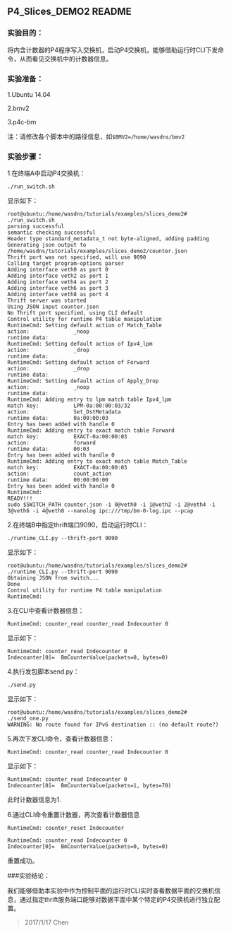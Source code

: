 ## P4_Slices_DEMO2 README

### 实验目的：

将内含计数器的P4程序写入交换机，启动P4交换机，能够借助运行时CLI下发命令，从而看见交换机中的计数器信息。

### 实验准备：

1.Ubuntu 14.04

2.bmv2

3.p4c-bm

注：请修改各个脚本中的路径信息，如`$BMV2=/home/wasdns/bmv2`

### 实验步骤：

1.在终端A中启动P4交换机：

```
./run_switch.sh
```
显示如下：

```
root@ubuntu:/home/wasdns/tutorials/examples/slices_demo2# ./run_switch.sh 
parsing successful
semantic checking successful
Header type standard_metadata_t not byte-aligned, adding padding
Generating json output to /home/wasdns/tutorials/examples/slices_demo2/counter.json
Thrift port was not specified, will use 9090
Calling target program-options parser
Adding interface veth0 as port 0
Adding interface veth2 as port 1
Adding interface veth4 as port 2
Adding interface veth6 as port 3
Adding interface veth8 as port 4
Thrift server was started
Using JSON input counter.json
No Thrift port specified, using CLI default
Control utility for runtime P4 table manipulation
RuntimeCmd: Setting default action of Match_Table
action:              _noop
runtime data:        
RuntimeCmd: Setting default action of Ipv4_lpm
action:              _drop
runtime data:        
RuntimeCmd: Setting default action of Forward
action:              _drop
runtime data:        
RuntimeCmd: Setting default action of Apply_Drop
action:              _noop
runtime data:        
RuntimeCmd: Adding entry to lpm match table Ipv4_lpm
match key:           LPM-0a:00:00:03/32
action:              Set_DstMetadata
runtime data:        0a:00:00:03
Entry has been added with handle 0
RuntimeCmd: Adding entry to exact match table Forward
match key:           EXACT-0a:00:00:03
action:              forward
runtime data:        00:03
Entry has been added with handle 0
RuntimeCmd: Adding entry to exact match table Match_Table
match key:           EXACT-0a:00:00:03
action:              count_action
runtime data:        00:00:00:00
Entry has been added with handle 0
RuntimeCmd: 
READY!!!
sudo $SWITCH_PATH counter.json -i 0@veth0 -i 1@veth2 -i 2@veth4 -i 3@veth6 -i 4@veth8 --nanolog ipc:///tmp/bm-0-log.ipc --pcap

```

2.在终端B中指定thrift端口9090，启动运行时CLI：

```
./runtime_CLI.py --thrift-port 9090
```
显示如下：

```
root@ubuntu:/home/wasdns/tutorials/examples/slices_demo2# ./runtime_CLI.py --thrift-port 9090
Obtaining JSON from switch...
Done
Control utility for runtime P4 table manipulation
RuntimeCmd: 
```

3.在CLI中查看计数器信息：

```
RuntimeCmd: counter_read counter_read Indecounter 0
```

显示如下：

```
RuntimeCmd: counter_read Indecounter 0
Indecounter[0]=  BmCounterValue(packets=0, bytes=0)
```

4.执行发包脚本send.py：

```
./send.py
```

显示如下：

```
root@ubuntu:/home/wasdns/tutorials/examples/slices_demo2# ./send_one.py 
WARNING: No route found for IPv6 destination :: (no default route?)

```

5.再次下发CLI命令，查看计数器信息：

```
RuntimeCmd: counter_read counter_read Indecounter 0
```

显示如下：

```
RuntimeCmd: counter_read Indecounter 0
Indecounter[0]=  BmCounterValue(packets=1, bytes=70)

```
此时计数器信息为1.

6.通过CLI命令重置计数器，再次查看计数器信息

```
RuntimeCmd: counter_reset Indecounter

RuntimeCmd: counter_read Indecounter 0
Indecounter[0]=  BmCounterValue(packets=0, bytes=0)
```
重置成功。

###实验结论：

我们能够借助本实验中作为控制平面的运行时CLI实时查看数据平面的交换机信息，通过指定thrift服务端口能够对数据平面中某个特定的P4交换机进行独立配置。

> 2017/1/17 Chen